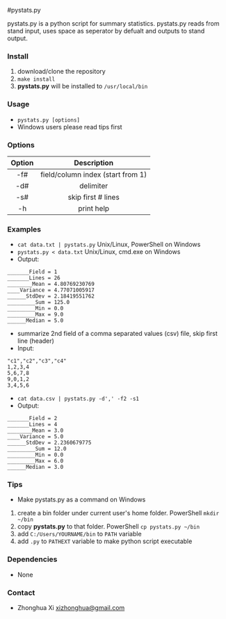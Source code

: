 #pystats.py

pystats.py is a python script for summary statistics. pystats.py reads from stand input, uses space as seperator by defualt and outputs to stand output.

### Install
1. download/clone the repository
2. `make install` 
3. **pystats.py** will be installed to `/usr/local/bin`

### Usage
 * `pystats.py [options]`
 * Windows users please read tips first

### Options
| Option | Description |
|:------:|:-----------:|
| -f#    | field/column index (start from 1) |
| -d#    | delimiter   |
| -s#    | skip first # lines |
| -h     | print help  |


### Examples
  * `cat data.txt | pystats.py` Unix/Linux, PowerShell on Windows
  * `pystats.py < data.txt` Unix/Linux, cmd.exe on Windows
  * Output:
```
_______Field = 1
_______Lines = 26
________Mean = 4.80769230769
____Variance = 4.77071005917
______StdDev = 2.18419551762
_________Sum = 125.0
_________Min = 0.0
_________Max = 9.0
______Median = 5.0 
```
  * summarize 2nd field of a comma separated values (csv) file, skip first line (header)
  * Input:
```
"c1","c2","c3","c4"
1,2,3,4
5,6,7,8
9,0,1,2
3,4,5,6
```
  * `cat data.csv | pystats.py -d',' -f2 -s1`
  * Output:
```
_______Field = 2
_______Lines = 4
________Mean = 3.0
____Variance = 5.0
______StdDev = 2.2360679775
_________Sum = 12.0
_________Min = 0.0
_________Max = 6.0
______Median = 3.0
```


### Tips

* Make pystats.py as a command on Windows
 1. create a bin folder under current user's home folder. PowerShell `mkdir ~/bin`
 2. copy **pystats.py** to that folder. PowerShell `cp pystats.py ~/bin`
 3. add `C:/Users/YOURNAME/bin` to `PATH` variable
 4. add `.py` to `PATHEXT` variable to make python script executable


### Dependencies
* None

### Contact
* Zhonghua Xi [xizhonghua@gmail.com](mailto:xizhonghua@gmail.com?subject=pystats)
